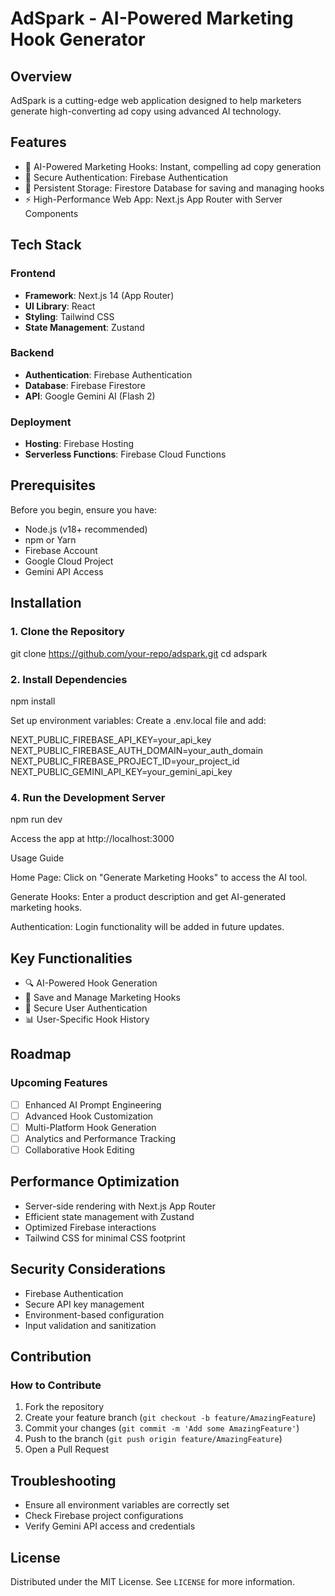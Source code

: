 # AdSpark - AI-Powered Marketing Hook Generator

## Overview

AdSpark is a cutting-edge web application designed to help marketers generate high-converting ad copy using advanced AI technology.

## Features

- 🚀 AI-Powered Marketing Hooks: Instant, compelling ad copy generation
- 🔐 Secure Authentication: Firebase Authentication
- 💾 Persistent Storage: Firestore Database for saving and managing hooks
- ⚡ High-Performance Web App: Next.js App Router with Server Components

## Tech Stack

### Frontend
- **Framework**: Next.js 14 (App Router)
- **UI Library**: React
- **Styling**: Tailwind CSS
- **State Management**: Zustand

### Backend
- **Authentication**: Firebase Authentication
- **Database**: Firebase Firestore
- **API**: Google Gemini AI (Flash 2)

### Deployment
- **Hosting**: Firebase Hosting
- **Serverless Functions**: Firebase Cloud Functions

## Prerequisites

Before you begin, ensure you have:

- Node.js (v18+ recommended)
- npm or Yarn
- Firebase Account
- Google Cloud Project
- Gemini API Access

## Installation

### 1. Clone the Repository

git clone https://github.com/your-repo/adspark.git
cd adspark

### 2. Install Dependencies

npm install

Set up environment variables:
Create a .env.local file and add:

NEXT_PUBLIC_FIREBASE_API_KEY=your_api_key
NEXT_PUBLIC_FIREBASE_AUTH_DOMAIN=your_auth_domain
NEXT_PUBLIC_FIREBASE_PROJECT_ID=your_project_id
NEXT_PUBLIC_GEMINI_API_KEY=your_gemini_api_key

### 4. Run the Development Server

npm run dev

Access the app at http://localhost:3000

Usage Guide

Home Page: Click on "Generate Marketing Hooks" to access the AI tool.

Generate Hooks: Enter a product description and get AI-generated marketing hooks.

Authentication: Login functionality will be added in future updates.

## Key Functionalities

- 🔍 AI-Powered Hook Generation
- 💾 Save and Manage Marketing Hooks
- 🔐 Secure User Authentication
- 📊 User-Specific Hook History

## Roadmap

### Upcoming Features
- [ ] Enhanced AI Prompt Engineering
- [ ] Advanced Hook Customization
- [ ] Multi-Platform Hook Generation
- [ ] Analytics and Performance Tracking
- [ ] Collaborative Hook Editing

## Performance Optimization

- Server-side rendering with Next.js App Router
- Efficient state management with Zustand
- Optimized Firebase interactions
- Tailwind CSS for minimal CSS footprint

## Security Considerations

- Firebase Authentication
- Secure API key management
- Environment-based configuration
- Input validation and sanitization

## Contribution

### How to Contribute
1. Fork the repository
2. Create your feature branch (`git checkout -b feature/AmazingFeature`)
3. Commit your changes (`git commit -m 'Add some AmazingFeature'`)
4. Push to the branch (`git push origin feature/AmazingFeature`)
5. Open a Pull Request

## Troubleshooting

- Ensure all environment variables are correctly set
- Check Firebase project configurations
- Verify Gemini API access and credentials

## License

Distributed under the MIT License. See `LICENSE` for more information.
